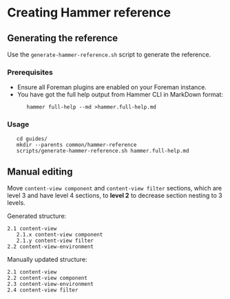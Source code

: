 # Creating Hammer reference

## Generating the reference

Use the `generate-hammer-reference.sh` script to generate the reference.

### Prerequisites

- Ensure all Foreman plugins are enabled on your Foreman instance.
- You have got the full help output from Hammer CLI in MarkDown format:
  ```
     hammer full-help --md >hammer.full-help.md
  ```

### Usage
```
   cd guides/
   mkdir --parents common/hammer-reference
   scripts/generate-hammer-reference.sh hammer.full-help.md
```

## Manual editing

Move `content-view component` and `content-view filter` sections, which are level 3 and have level 4 sections, to **level 2** to decrease section nesting to 3 levels.

Generated structure:
```
2.1 content-view
   2.1.x content-view component
   2.1.y content-view filter
2.2 content-view-environment
```

Manually updated structure:
```
2.1 content-view
2.2 content-view component
2.3 content-view-environment
2.4 content-view filter
```
